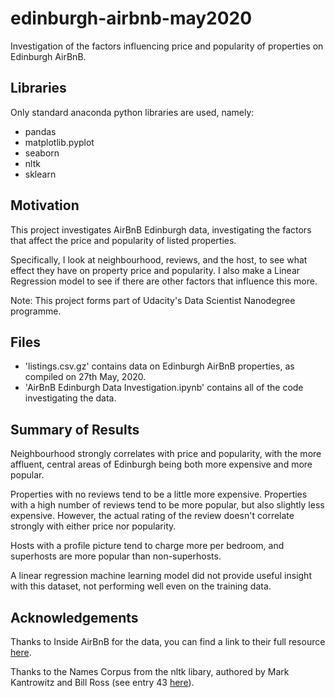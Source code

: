 # edinburgh-airbnb-may2020
Investigation of the factors influencing price and popularity of properties on Edinburgh AirBnB.


## Libraries

Only standard anaconda python libraries are used, namely:
* pandas
* matplotlib.pyplot
* seaborn
* nltk
* sklearn

## Motivation

This project investigates AirBnB Edinburgh data, investigating the factors that affect the price and popularity of listed properties.

Specifically, I look at neighbourhood, reviews, and the host, to see what effect they have on property price and popularity. I also make a Linear Regression model to see if there are other factors that influence this more.

Note: This project forms part of Udacity's Data Scientist Nanodegree programme.

## Files

* 'listings.csv.gz' contains data on Edinburgh AirBnB properties, as compiled on 27th May, 2020.
* 'AirBnB Edinburgh Data Investigation.ipynb' contains all of the code investigating the data.

## Summary of Results

Neighbourhood strongly correlates with price and popularity, with the more affluent, central areas of Edinburgh being both more expensive and more popular.

Properties with no reviews tend to be a little more expensive. Properties with a high number of reviews tend to be more popular, but also slightly less expensive. However, the actual rating of the review doesn't correlate strongly with either price nor popularity.

Hosts with a profile picture tend to charge more per bedroom, and superhosts are more popular than non-superhosts.

A linear regression machine learning model did not provide useful insight with this dataset, not performing well even on the training data.


## Acknowledgements

Thanks to Inside AirBnB for the data, you can find a link to their full resource [here](http://insideairbnb.com/get-the-data.html).

Thanks to the Names Corpus from the nltk libary, authored by Mark Kantrowitz and Bill Ross (see entry 43 [here](https://www.nltk.org/nltk_data/)).
